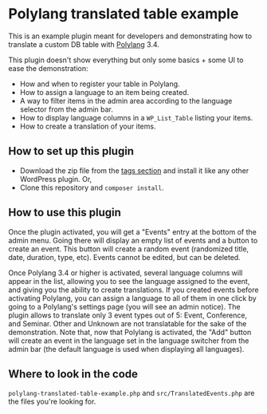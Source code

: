 # Polylang translated table example

This is an example plugin meant for developers and demonstrating how to translate a custom DB table with [Polylang](https://github.com/polylang/polylang/) 3.4.

This plugin doesn't show everything but only some basics + some UI to ease the demonstration:

- How and when to register your table in Polylang.
- How to assign a language to an item being created.
- A way to filter items in the admin area according to the language selector from the admin bar.
- How to display language columns in a `WP_List_Table` listing your items.
- How to create a translation of your items.

## How to set up this plugin

- Download the zip file from the [tags section](https://github.com/polylang/polylang-translated-table-example/tags) and install it like any other WordPress plugin.
Or,
- Clone this repository and `composer install`.

## How to use this plugin

Once the plugin activated, you will get a "Events" entry at the bottom of the admin menu. Going there will display an empty list of events and a button to create an event. This button will create a random event (randomized title, date, duration, type, etc). Events cannot be edited, but can be deleted.

Once Polylang 3.4 or higher is activated, several language columns will appear in the list, allowing you to see the language assigned to the event, and giving you the ability to create translations.
If you created events before activating Polylang, you can assign a language to all of them in one click by going to a Polylang's settings page (you will see an admin notice).
The plugin allows to translate only 3 event types out of 5: Event, Conference, and Seminar. Other and Unknown are not translatable for the sake of the demonstration.
Note that, now that Polylang is activated, the "Add" button will create an event in the language set in the language switcher from the admin bar (the default language is used when displaying all languages).

## Where to look in the code

`polylang-translated-table-example.php` and `src/TranslatedEvents.php` are the files you're looking for.
